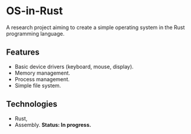 # OS-in-Rust
A research project aiming to create a simple operating system in the Rust programming language.
## Features
* Basic device drivers (keyboard, mouse, display).
* Memory management.
* Process management.
* Simple file system.
## Technologies 
* Rust,
* Assembly.
**Status: In progress.**
